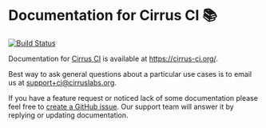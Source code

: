 # Documentation for Cirrus CI 📚

[![Build Status](https://api.cirrus-ci.com/github/cirruslabs/cirrus-ci-docs.svg)](https://cirrus-ci.com/github/cirruslabs/cirrus-ci-docs)

Documentation for [Cirrus CI](https://cirrus-ci.com/) is available at https://cirrus-ci.org/. 

Best way to ask general questions about a particular use cases is to email us at support+ci@cirruslabs.org.

If you have a feature request or noticed lack of some documentation please feel free to [create a GitHub issue](https://github.com/cirruslabs/cirrus-ci-docs/issues/new/choose). Our support team will answer it by replying or updating documentation. 
